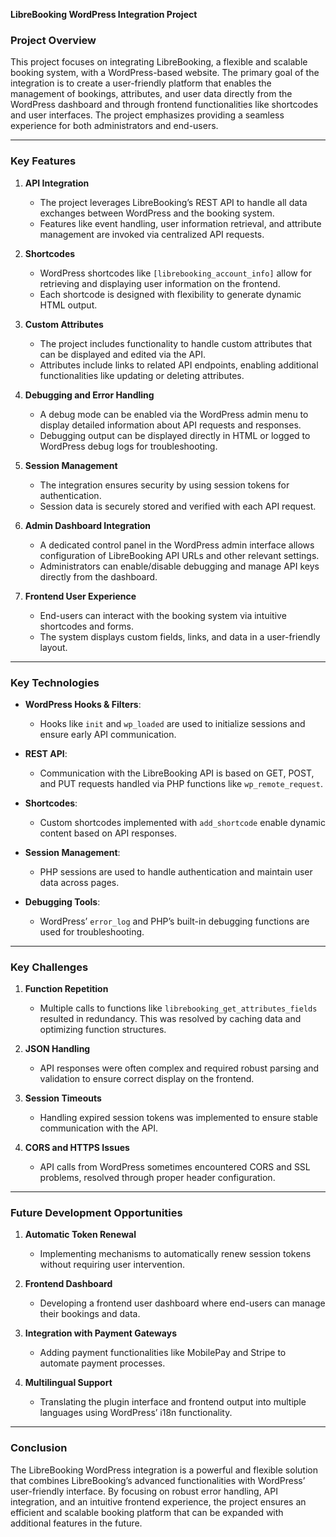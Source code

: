 **LibreBooking WordPress Integration Project**

### **Project Overview**

This project focuses on integrating LibreBooking, a flexible and scalable booking system, with a WordPress-based website. The primary goal of the integration is to create a user-friendly platform that enables the management of bookings, attributes, and user data directly from the WordPress dashboard and through frontend functionalities like shortcodes and user interfaces. The project emphasizes providing a seamless experience for both administrators and end-users.

---

### **Key Features**

1. **API Integration**
   - The project leverages LibreBooking’s REST API to handle all data exchanges between WordPress and the booking system.
   - Features like event handling, user information retrieval, and attribute management are invoked via centralized API requests.

2. **Shortcodes**
   - WordPress shortcodes like `[librebooking_account_info]` allow for retrieving and displaying user information on the frontend.
   - Each shortcode is designed with flexibility to generate dynamic HTML output.

3. **Custom Attributes**
   - The project includes functionality to handle custom attributes that can be displayed and edited via the API.
   - Attributes include links to related API endpoints, enabling additional functionalities like updating or deleting attributes.

4. **Debugging and Error Handling**
   - A debug mode can be enabled via the WordPress admin menu to display detailed information about API requests and responses.
   - Debugging output can be displayed directly in HTML or logged to WordPress debug logs for troubleshooting.

5. **Session Management**
   - The integration ensures security by using session tokens for authentication.
   - Session data is securely stored and verified with each API request.

6. **Admin Dashboard Integration**
   - A dedicated control panel in the WordPress admin interface allows configuration of LibreBooking API URLs and other relevant settings.
   - Administrators can enable/disable debugging and manage API keys directly from the dashboard.

7. **Frontend User Experience**
   - End-users can interact with the booking system via intuitive shortcodes and forms.
   - The system displays custom fields, links, and data in a user-friendly layout.

---

### **Key Technologies**

- **WordPress Hooks & Filters**:
  - Hooks like `init` and `wp_loaded` are used to initialize sessions and ensure early API communication.

- **REST API**:
  - Communication with the LibreBooking API is based on GET, POST, and PUT requests handled via PHP functions like `wp_remote_request`.

- **Shortcodes**:
  - Custom shortcodes implemented with `add_shortcode` enable dynamic content based on API responses.

- **Session Management**:
  - PHP sessions are used to handle authentication and maintain user data across pages.

- **Debugging Tools**:
  - WordPress’ `error_log` and PHP’s built-in debugging functions are used for troubleshooting.

---

### **Key Challenges**

1. **Function Repetition**
   - Multiple calls to functions like `librebooking_get_attributes_fields` resulted in redundancy. This was resolved by caching data and optimizing function structures.

2. **JSON Handling**
   - API responses were often complex and required robust parsing and validation to ensure correct display on the frontend.

3. **Session Timeouts**
   - Handling expired session tokens was implemented to ensure stable communication with the API.

4. **CORS and HTTPS Issues**
   - API calls from WordPress sometimes encountered CORS and SSL problems, resolved through proper header configuration.

---

### **Future Development Opportunities**

1. **Automatic Token Renewal**
   - Implementing mechanisms to automatically renew session tokens without requiring user intervention.

2. **Frontend Dashboard**
   - Developing a frontend user dashboard where end-users can manage their bookings and data.

3. **Integration with Payment Gateways**
   - Adding payment functionalities like MobilePay and Stripe to automate payment processes.

4. **Multilingual Support**
   - Translating the plugin interface and frontend output into multiple languages using WordPress’ i18n functionality.

---

### **Conclusion**

The LibreBooking WordPress integration is a powerful and flexible solution that combines LibreBooking’s advanced functionalities with WordPress’ user-friendly interface. By focusing on robust error handling, API integration, and an intuitive frontend experience, the project ensures an efficient and scalable booking platform that can be expanded with additional features in the future.

